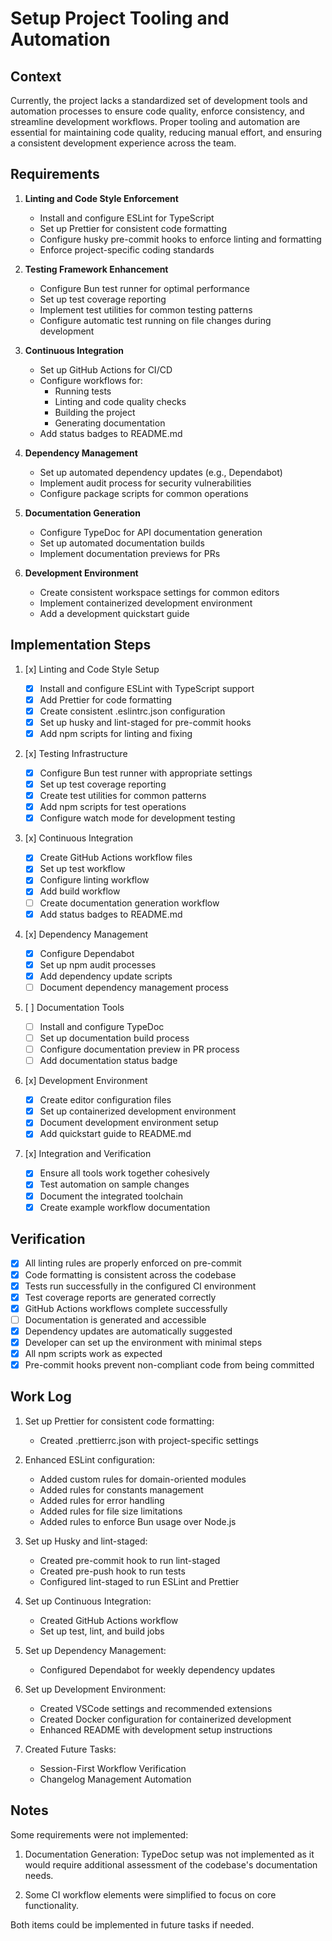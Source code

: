 # Setup Project Tooling and Automation

## Context

Currently, the project lacks a standardized set of development tools and automation processes to ensure code quality, enforce consistency, and streamline development workflows. Proper tooling and automation are essential for maintaining code quality, reducing manual effort, and ensuring a consistent development experience across the team.

## Requirements

1. **Linting and Code Style Enforcement**

   - Install and configure ESLint for TypeScript
   - Set up Prettier for consistent code formatting
   - Configure husky pre-commit hooks to enforce linting and formatting
   - Enforce project-specific coding standards

2. **Testing Framework Enhancement**

   - Configure Bun test runner for optimal performance
   - Set up test coverage reporting
   - Implement test utilities for common testing patterns
   - Configure automatic test running on file changes during development

3. **Continuous Integration**

   - Set up GitHub Actions for CI/CD
   - Configure workflows for:
     - Running tests
     - Linting and code quality checks
     - Building the project
     - Generating documentation
   - Add status badges to README.md

4. **Dependency Management**

   - Set up automated dependency updates (e.g., Dependabot)
   - Implement audit process for security vulnerabilities
   - Configure package scripts for common operations

5. **Documentation Generation**

   - Configure TypeDoc for API documentation generation
   - Set up automated documentation builds
   - Implement documentation previews for PRs

6. **Development Environment**
   - Create consistent workspace settings for common editors
   - Implement containerized development environment
   - Add a development quickstart guide

## Implementation Steps

1. [x] Linting and Code Style Setup

   - [x] Install and configure ESLint with TypeScript support
   - [x] Add Prettier for code formatting
   - [x] Create consistent .eslintrc.json configuration
   - [x] Set up husky and lint-staged for pre-commit hooks
   - [x] Add npm scripts for linting and fixing

2. [x] Testing Infrastructure

   - [x] Configure Bun test runner with appropriate settings
   - [x] Set up test coverage reporting
   - [x] Create test utilities for common patterns
   - [x] Add npm scripts for test operations
   - [x] Configure watch mode for development testing

3. [x] Continuous Integration

   - [x] Create GitHub Actions workflow files
   - [x] Set up test workflow
   - [x] Configure linting workflow
   - [x] Add build workflow
   - [ ] Create documentation generation workflow
   - [x] Add status badges to README.md

4. [x] Dependency Management

   - [x] Configure Dependabot
   - [x] Set up npm audit processes
   - [x] Add dependency update scripts
   - [ ] Document dependency management process

5. [ ] Documentation Tools

   - [ ] Install and configure TypeDoc
   - [ ] Set up documentation build process
   - [ ] Configure documentation preview in PR process
   - [ ] Add documentation status badge

6. [x] Development Environment

   - [x] Create editor configuration files
   - [x] Set up containerized development environment
   - [x] Document development environment setup
   - [x] Add quickstart guide to README.md

7. [x] Integration and Verification
   - [x] Ensure all tools work together cohesively
   - [x] Test automation on sample changes
   - [x] Document the integrated toolchain
   - [x] Create example workflow documentation

## Verification

- [x] All linting rules are properly enforced on pre-commit
- [x] Code formatting is consistent across the codebase
- [x] Tests run successfully in the configured CI environment
- [x] Test coverage reports are generated correctly
- [x] GitHub Actions workflows complete successfully
- [ ] Documentation is generated and accessible
- [x] Dependency updates are automatically suggested
- [x] Developer can set up the environment with minimal steps
- [x] All npm scripts work as expected
- [x] Pre-commit hooks prevent non-compliant code from being committed

## Work Log

1. Set up Prettier for consistent code formatting:

   - Created .prettierrc.json with project-specific settings

2. Enhanced ESLint configuration:

   - Added custom rules for domain-oriented modules
   - Added rules for constants management
   - Added rules for error handling
   - Added rules for file size limitations
   - Added rules to enforce Bun usage over Node.js

3. Set up Husky and lint-staged:

   - Created pre-commit hook to run lint-staged
   - Created pre-push hook to run tests
   - Configured lint-staged to run ESLint and Prettier

4. Set up Continuous Integration:

   - Created GitHub Actions workflow
   - Set up test, lint, and build jobs

5. Set up Dependency Management:

   - Configured Dependabot for weekly dependency updates

6. Set up Development Environment:

   - Created VSCode settings and recommended extensions
   - Created Docker configuration for containerized development
   - Enhanced README with development setup instructions

7. Created Future Tasks:
   - Session-First Workflow Verification
   - Changelog Management Automation

## Notes

Some requirements were not implemented:

1. Documentation Generation: TypeDoc setup was not implemented as it would require additional assessment of the codebase's documentation needs.

2. Some CI workflow elements were simplified to focus on core functionality.

Both items could be implemented in future tasks if needed.
